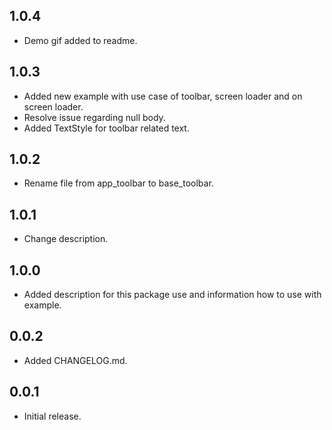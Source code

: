 ## 1.0.4

* Demo gif added to readme.

## 1.0.3

* Added new example with use case of toolbar, screen loader and on screen loader.
* Resolve issue regarding null body.
* Added TextStyle for toolbar related text.

## 1.0.2

* Rename file from app_toolbar to base_toolbar.

## 1.0.1

* Change description.

## 1.0.0

* Added description for this package use and information how to use with example.

## 0.0.2

* Added CHANGELOG.md.

## 0.0.1

* Initial release.